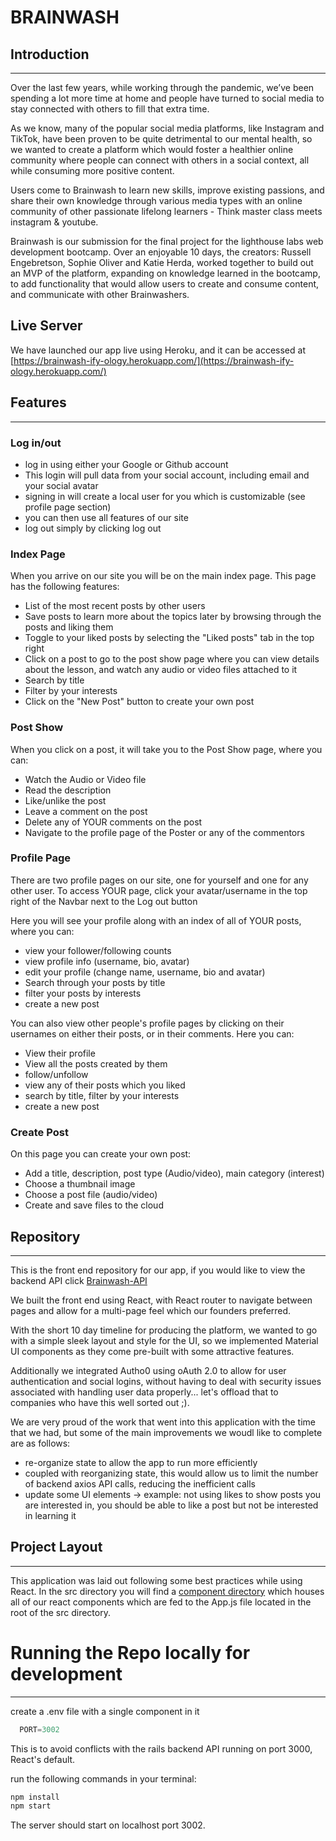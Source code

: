 # BRAINWASH

## Introduction
---
Over the last few years, while working through the pandemic, we’ve been spending a lot more time at home and people have turned to social media to stay connected with others to fill that extra time.

As we know, many of the popular social media platforms, like Instagram and TikTok, have been proven to be quite detrimental to our mental health, so we wanted to create a platform which would foster a healthier online community where people can connect with others in a social context, all while consuming more positive content.

Users come to Brainwash to learn new skills, improve existing passions, and share their own knowledge through various media types with an online community of other passionate lifelong learners - Think master class meets instagram & youtube.

Brainwash is our submission for the final project for the lighthouse labs web development bootcamp. Over an enjoyable 10 days, the creators: Russell Engebretson, Sophie Oliver and Katie Herda, worked together to build out an MVP of the platform, expanding on knowledge learned in the bootcamp, to add functionality that would allow users to create and consume content, and communicate with other Brainwashers.

## Live Server
We have launched our app live using Heroku, and it can be accessed at [https://brainwash-ify-ology.herokuapp.com/](https://brainwash-ify-ology.herokuapp.com/)

## Features
---
### Log in/out
- log in using either your Google or Github account
- This login will pull data from your social account, including email and your social avatar
- signing in will create a local user for you which is customizable (see profile page section)
- you can then use all features of our site
- log out simply by clicking log out

### Index Page

When you arrive on our site you will be on the main index page. This page has the following features:

- List of the most recent posts by other users
- Save posts to learn more about the topics later by browsing through the posts and liking them
- Toggle to your liked posts by selecting the "Liked posts" tab in the top right
- Click on a post to go to the post show page where you can view details about the lesson, and watch any audio or video files attached to it
- Search by title
- Filter by your interests
- Click on the "New Post" button to create your own post

### Post Show

When you click on a post, it will take you to the Post Show page, where you can:

- Watch the Audio or Video file
- Read the description
- Like/unlike the post
- Leave a comment on the post
- Delete any of YOUR comments on the post
- Navigate to the profile page of the Poster or any of the commentors

### Profile Page

There are two profile pages on our site, one for yourself and one for any other user. To access YOUR page, click your avatar/username in the top right of the Navbar next to the Log out button

Here you will see your profile along with an index of all of YOUR posts, where you can:
- view your follower/following counts
- view profile info (username, bio, avatar)
- edit your profile (change name, username, bio and avatar)
- Search through your posts by title
- filter your posts by interests
- create a new post

You can also view other people's profile pages by clicking on their usernames on either their posts, or in their comments. Here you can:

- View their profile
- View all the posts created by them
- follow/unfollow
- view any of their posts which you liked
- search by title, filter by your interests
- create a new post

### Create Post

On this page you can create your own post:

- Add a title, description, post type (Audio/video), main category (interest)
- Choose a thumbnail image
- Choose a post file (audio/video)
- Create and save files to the cloud


## Repository
---
This is the front end repository for our app, if you would like to view the backend API click [Brainwash-API](https://github.com/rengebre/brainwash-ify-ology-api)

We built the front end using React, with React router to navigate between pages and allow for a multi-page feel which our founders preferred.

With the short 10 day timeline for producing the platform, we wanted to go with a simple sleek layout and style for the UI, so we implemented Material UI components as they come pre-built with some attractive features.

Additionally we integrated Autho0 using oAuth 2.0 to allow for user authentication and social logins, without having to deal with security issues associated with handling user data properly... let's offload that to companies who have this well sorted out ;).

We are very proud of the work that went into this application with the time that we had, but some of the main improvements we woudl like to complete are as follows:

- re-organize state to allow the app to run more efficiently
- coupled with reorganizing state, this would allow us to limit the number of backend axios API calls, reducing the inefficient calls
- update some UI elements -> example: not using likes to show posts you are interested in, you should be able to like a post but not be interested in learning it

## Project Layout
---
This application was laid out following some best practices while using React. In the src directory you will find a [component directory](https://github.com/rengebre/brainwash-ify-ology/tree/main/src/components) which houses all of our react components which are fed to the App.js file located in the root of the src directory.

# Running the Repo locally for development
---
create a .env file with a single component in it
```js
  PORT=3002
```

This is to avoid conflicts with the rails backend API running on port 3000, React's default.

run the following commands in your terminal: 
```js
npm install
npm start
```
The server should start on localhost port 3002.
